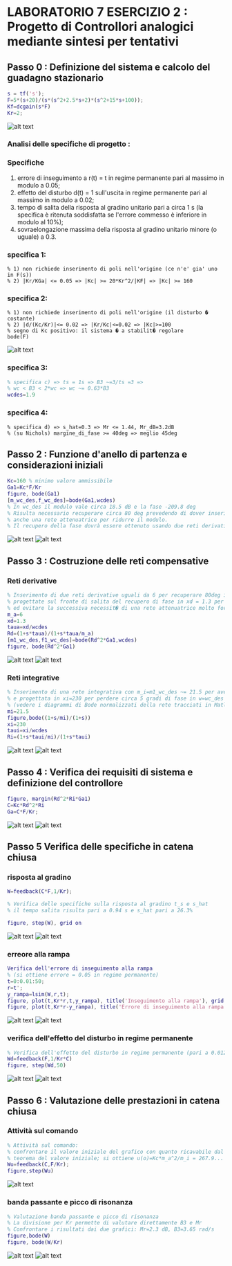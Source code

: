 # LABORATORIO 7 ESERCIZIO 2 : Progetto di Controllori analogici mediante sintesi per tentativi

## Passo 0 : Definizione del sistema e calcolo del guadagno stazionario

```Matlab
s = tf('s');
F=5*(s+20)/(s*(s^2+2.5*s+2)*(s^2+15*s+100));
Kf=dcgain(s*F)
Kr=2;
```
![alt text](https://github.com/lorenzobellino/Controlli-Automatici/blob/master/Laboratori/LAB07/img/e2passo0.JPG)

### Analisi delle specifiche di progetto :
### Specifiche
1. errore di inseguimento a r(t) = t in regime permanente pari al massimo in modulo a 0.05;
2. effetto del disturbo d(t) = 1 sull'uscita in regime permanente pari al massimo in modulo a 0.02;
3. tempo di salita della risposta al gradino unitario pari a circa 1 s (la specifica è ritenuta soddisfatta se l'errore commesso è inferiore in modulo al 10%);
4. sovraelongazione massima della risposta al gradino unitario minore (o uguale) a 0.3.

### specifica 1:
```
% 1) non richiede inserimento di poli nell'origine (ce n'e' gia' uno in F(s))
% 2) |Kr/KGa| <= 0.05 => |Kc| >= 20*Kr^2/|KF| => |Kc| >= 160
```

### specifica 2:
```
% 1) non richiede inserimento di poli nell'origine (il disturbo � costante)
% 2) |d/(Kc/Kr)|<= 0.02 => |Kr/Kc|<=0.02 => |Kc|>=100
% segno di Kc positivo: il sistema � a stabilit� regolare
bode(F)
```
![alt text](https://github.com/lorenzobellino/Controlli-Automatici/blob/master/Laboratori/LAB07/img/e2passo1bode.JPG)

### specifica 3:
```Matlab
% specifica c) => ts = 1s => B3 ~=3/ts =3 =>
% wc < B3 < 2*wc => wc ~= 0.63*B3
wcdes=1.9
```

### specifica 4:
```
% specifica d) => s_hat=0.3 => Mr <= 1.44, Mr_dB=3.2dB
% (su Nichols) margine_di_fase >= 40deg => meglio 45deg
```
## Passo 2 : Funzione d'anello di partenza e considerazioni iniziali
```Matlab
Kc=160 % minimo valore ammissibile
Ga1=Kc*F/Kr
figure, bode(Ga1)
[m_wc_des,f_wc_des]=bode(Ga1,wcdes)
% In wc_des il modulo vale circa 18.5 dB e la fase -209.8 deg
% Risulta necessario recuperare circa 80 deg prevedendo di dover inserire
% anche una rete attenuatrice per ridurre il modulo.
% Il recupero della fase dovrà essere ottenuto usando due reti derivative.
```
![alt text](https://github.com/lorenzobellino/Controlli-Automatici/blob/master/Laboratori/LAB07/img/e2passo2.JPG)
![alt text](https://github.com/lorenzobellino/Controlli-Automatici/blob/master/Laboratori/LAB07/img/e2passo2bode.JPG)

## Passo 3 : Costruzione delle reti compensative
### Reti derivative
```Matlab
% Inserimento di due reti derivative uguali da 6 per recuperare 80deg in w=wc_des,
% progettate sul fronte di salita del recupero di fase in xd = 1.3 per limitare l'aumento di modulo
% ed evitare la successiva necessit� di una rete attenuatrice molto forte
m_a=6
xd=1.3
taua=xd/wcdes
Rd=(1+s*taua)/(1+s*taua/m_a)
[m1_wc_des,f1_wc_des]=bode(Rd^2*Ga1,wcdes)
figure, bode(Rd^2*Ga1)
```
![alt text](https://github.com/lorenzobellino/Controlli-Automatici/blob/master/Laboratori/LAB07/img/e2passo3.JPG)
![alt text](https://github.com/lorenzobellino/Controlli-Automatici/blob/master/Laboratori/LAB07/img/e2passo3bode.JPG)

### Reti integrative
```Matlab
% Inserimento di una rete integrativa con m_i=m1_wc_des ~= 21.5 per avere wc_finale=wc_des
% e progettata in xi=230 per perdere circa 5 gradi di fase in w=wc_des
% (vedere i diagrammi di Bode normalizzati della rete tracciati in Matlab)
mi=21.5
figure,bode((1+s/mi)/(1+s))
xi=230
taui=xi/wcdes
Ri=(1+s*taui/mi)/(1+s*taui)
```
![alt text](https://github.com/lorenzobellino/Controlli-Automatici/blob/master/Laboratori/LAB07/img/e2passo32.JPG)
![alt text](https://github.com/lorenzobellino/Controlli-Automatici/blob/master/Laboratori/LAB07/img/e2passo3bode2.JPG)

## Passo 4 : Verifica dei requisiti di sistema e definizione del controllore

```Matlab
figure, margin(Rd^2*Ri*Ga1)
C=Kc*Rd^2*Ri
Ga=C*F/Kr;
```
![alt text](https://github.com/lorenzobellino/Controlli-Automatici/blob/master/Laboratori/LAB07/img/e2passo4.JPG)
![alt text](https://github.com/lorenzobellino/Controlli-Automatici/blob/master/Laboratori/LAB07/img/e2passo4margin.JPG)

## Passo 5 Verifica delle specifiche in catena chiusa
### risposta al gradino

```Matlab
W=feedback(C*F,1/Kr);

% Verifica delle specifiche sulla risposta al gradino t_s e s_hat
% il tempo salita risulta pari a 0.94 s e s_hat pari a 26.3%

figure, step(W), grid on
```
![alt text](https://github.com/lorenzobellino/Controlli-Automatici/blob/master/Laboratori/LAB07/img/e2passo5peak.JPG)
![alt text](https://github.com/lorenzobellino/Controlli-Automatici/blob/master/Laboratori/LAB07/img/e2passo5salita.JPG)

### erreore alla rampa
```Matlab
Verifica dell'errore di inseguimento alla rampa
% (si ottiene errore = 0.05 in regime permanente)
t=0:0.01:50;
r=t';
y_rampa=lsim(W,r,t);
figure, plot(t,Kr*r,t,y_rampa), title('Inseguimento alla rampa'), grid on
figure, plot(t,Kr*r-y_rampa), title('Errore di inseguimento alla rampa'), grid on
```
![alt text](https://github.com/lorenzobellino/Controlli-Automatici/blob/master/Laboratori/LAB07/img/e2passo5rampa.JPG)
![alt text](https://github.com/lorenzobellino/Controlli-Automatici/blob/master/Laboratori/LAB07/img/e2passo5errorerampa.JPG)

### verifica dell'effetto del disturbo in regime permanente
```Matlab
% Verifica dell'effetto del disturbo in regime permanente (pari a 0.0125)
Wd=feedback(F,1/Kr*C)
figure, step(Wd,50)
```
![alt text](https://github.com/lorenzobellino/Controlli-Automatici/blob/master/Laboratori/LAB07/img/e2passo5wd.JPG)
![alt text](https://github.com/lorenzobellino/Controlli-Automatici/blob/master/Laboratori/LAB07/img/e2passo5wddef.JPG)

## Passo 6 : Valutazione delle prestazioni in catena chiusa

### Attività sul comando
```Matlab
% Attività sul comando:
% confrontare il valore iniziale del grafico con quanto ricavabile dal
% teorema del valore iniziale; si ottiene u(o)=Kc*m_a^2/m_i = 267.9...
Wu=feedback(C,F/Kr);
figure,step(Wu)
```
![alt text](https://github.com/lorenzobellino/Controlli-Automatici/blob/master/Laboratori/LAB07/img/e2passo6wu.JPG)

### banda passante e picco di risonanza
```Matlab
% Valutazione banda passante e picco di risonanza
% La divisione per Kr permette di valutare direttamente B3 e Mr
% Confrontare i risultati dai due grafici: Mr=2.3 dB, B3=3.65 rad/s
figure,bode(W)
figure, bode(W/Kr)
```
![alt text](https://github.com/lorenzobellino/Controlli-Automatici/blob/master/Laboratori/LAB07/img/e2passo6bode1.JPG)
![alt text](https://github.com/lorenzobellino/Controlli-Automatici/blob/master/Laboratori/LAB07/img/e2passo6bode2.JPG)
